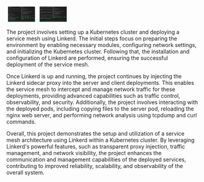 <img src="https://github.com/piotrkica/SUU_Linkerd/blob/mkdocs/docs/img/plaintext_sniffing.png?raw=true" alt="graph1" height="40" style="vertical-align:top; margin:4px">

<img src="https://github.com/piotrkica/SUU_Linkerd/blob/mkdocs/docs/img/ciphertext_sniffing.png?raw=true" alt="graph1" height="40" style="vertical-align:top; margin:4px">

The project involves setting up a Kubernetes cluster and deploying a service mesh using Linkerd. The initial steps focus on preparing the environment by enabling necessary modules, configuring network settings, and initializing the Kubernetes cluster. Following that, the installation and configuration of Linkerd are performed, ensuring the successful deployment of the service mesh.

Once Linkerd is up and running, the project continues by injecting the Linkerd sidecar proxy into the server and client deployments. This enables the service mesh to intercept and manage network traffic for these deployments, providing advanced capabilities such as traffic control, observability, and security. Additionally, the project involves interacting with the deployed pods, including copying files to the server pod, reloading the nginx web server, and performing network analysis using tcpdump and curl commands.

Overall, this project demonstrates the setup and utilization of a service mesh architecture using Linkerd within a Kubernetes cluster. By leveraging Linkerd's powerful features, such as transparent proxy injection, traffic management, and network visibility, the project enhances the communication and management capabilities of the deployed services, contributing to improved reliability, scalability, and observability of the overall system.
